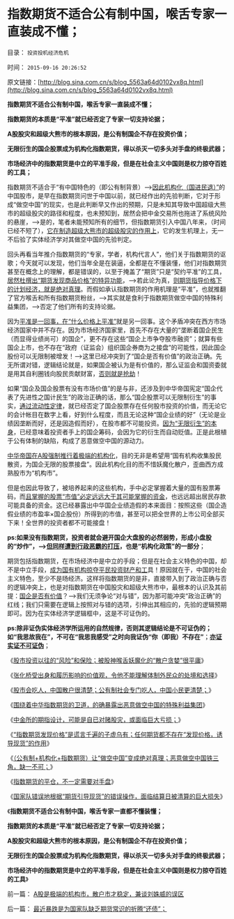 # 指数期货不适合公有制中国，喉舌专家一直装成不懂；

目录： `投资投机经济危机` 

时间： `2015-09-16 20:26:52` 

原文链接：[http://blog.sina.com.cn/s/blog_5563a64d0102vx8q.html](http://blog.sina.com.cn/s/blog_5563a64d0102vx8q.html)

**指数期货不适合公有制中国，喉舌专家一直装成不懂；**

**指数期货的本质是“平准”就已经否定了专家一切支持论据；**

**A股股灾和超级大熊市的根本原因，是公有制国企不存在投资价值；**

**无限衍生的国企股票成为机构化指数期货，得以杀灭一切多头对手盘的终极武器；**

**市场经济中的指数期货是中立的平准手段，但是在社会主义中国则是权力掠夺百姓的工具；**

指数期货不适合于“有中国特色的（即公有制背景）——>[因此机构化（国进民退）”](../../../2014/4/10/优先股政策出台的A股舞台布景解读；.md)的中国股市，是早在指数期货问世于中国以前，就已经作出的先验判断，它对于形成“做空中国”的现实，也是此判断早又作出的预期，只是未知其导致中国超级大熊市的超级股灾的路径和程度，也未预知到，居然会把中金交易所也拖进了系统风险的悬崖，——>是的，笔者未能预知所有的细节，但指数期货引入中国八年来，（时间已经不短了），[它在制造超级大熊市的超级股灾的作用上](../../../2015/7/17/指数期货的老鼠仓，在超级大熊市和大股灾中的共同点；.md)，它的发生机理上，无一不后验了实体经济学对其做空中国的先验判定。

回头再看当年推介指数期货的“专家，学者，机构代言人”，他们关于指数期货的讴歌；今天就可以发现，他们当年全是在装逼，全都是在不懂装懂，他们对指数期货甚至在概念上的理解，都是错误的，以至于掩盖了“期货”只是“契约平准”的工具，[居然杜撰出“期货发现商品价格”的特异功能](../../../2015/9/12/“指数期货发现价格”是谎言千遍的子虚乌有；.md)，——>若此论为真，[则期货指导价格下的计划经济，就是绝对真理](../../../2015/2/5/社会主义不接受返祖，就只能自取灭亡；落后的社会主义才能生存；.md)。而假如承认指数期货的作用机理是“平准”，也就推翻了官方喉舌和所有指数期货粉丝，——>其实就是食利于指数期货做空中国的特殊利益集团，——>否定了他们所有的支持论据。

因为[平准是一回事，在“什么价格上平准”](../../../2014/3/7/对冲交易的成立条件和获利条件，苍蝇不叮无缝的蛋.md)就是另一回事。这个矛盾冲突在西方市场经济国家中并不存在。因为市场经济国家里，首先不存在大量的“垄断着国企民生（而显得业绩尚可）的国企”，更不存在这些“国企上市争夺股市融资”；就算有些国企上市，也不存在“政府（证监会）组织国企券商为之接盘”的可能性，因此国企股份可以无限制被增发！——>这里已经冲突到了“国企是否有价值”的政治正确。先无所谓对错，逻辑结论就是，如果国企被认为是有价值的，那么证监会和国资委就是用其自利圈钱向股民贡献财富，[否则就是抢劫](../../../2013/6/20/只有行政垄断的机构化，指数期货才能清一色做空；.md)！

如果“国企及国企股票有没有市场价值”的是与非，还涉及到中华帝国宪定“国企代表了先进性之国计民生”的政治正确的话，那么“国企股票可以无限制衍生”的事实，[通过流动性定律](../../../2013/10/29/流动性定律对中国股市的两个先验结论.md)，就已经否定了国企股票存在任何股市投资的价值，而无论它的会计帐目在数字上看，好到什么程度，而且无论这种“国企业绩的好”（无论是业绩因垄断而好，还是因造假而好），在股市都不可能投资。[因为“无限衍生”的本身](../../../2013/11/16/国企不能够卖，国企却无数次IPO，股市成了国企隐性税收工具.md)，已经意味着投资者手上的国企筹码，会因为它的衍生而自动贬值。正是此根植于公有体制的缺陷，构成了恶意做空中国的源动力。

[中华帝国在A股强制推行着极端的机构化](../../../2015/8/30/中国是世界上最极端的机构市，全世界成熟市场，都是散户经济.md)，目的无非是希望用“国有机构收集股民散资，为国企无限的股票接盘”。因此机构化目的而不惜妖魔化散户，歪曲西方成熟股市为“机构市”。

但是也因此导致了，被培养起来的这些机构，手中必定掌握着大量的国有股票筹码，而[且掌握的股票“市值”必定远远大于其可能掌握的资金](../../../2007/8/30/中国股市市值超GDP,超日本可能是自欺欺人.md)，也远远超出居民存款可能具备的资金。这已经暴露出中华国企业绩造假的本来面目：按照这些（国企造假业绩的市盈率×国企股份）所得到的市值，甚至可以把全世界的上市公司全部买下来！全世界的投资者都不可能接盘！

**ps:如果没有指数期货，投资者就会避开国企大盘股的必然弱势，形成小盘股的“炒作”，——>[但同样遭到行政恶霸的打压](../../../2013/7/25/机构市强烈的羊群效应和小盘股融券及杠杆化的后果.md)，也是“机构化政策”的一部分**；

期货包括指数期货，在市场经济中是中立的手段；但是在社会主义特色的中国，却不是中立手段，[成为国有机构掠夺平民投资财产和工](../../../2015/9/10/指数期货暴露了那些恶意做空中国的特殊利益集团.md)具！原因就在于，中国的社会主义特色，至少不是旸经济。这样将指数期货的是非，直接带入到了政治正确与否的逻辑冲突上，也是对指数期货在中国股灾和超级大熊市中，最根本的认识及其前提：[国企是否有价值](../../../2011/1/18/大象有癌症，小猴扛大旗!.md)？——>我们无须争论“对与错”，因为那可能冲突“政治正确”的红线；我们只需要在逻辑上按照对与错的选项，引伸出其相应的，先验的逻辑预期即可。因为在实体经济学逻辑框中，这是不可证伪的。

**ps:除非证伪实体经济学所运用的自然规律，否则其逻辑结论是不可证伪的；如“我思故我在”，不可在“我思我感受”之时向我证伪“你（即我）不存在”**；**[亦证实证不可证伪](../../../2013/12/16/伪命题的来源，“利率－市盈率”中的机会成本（替代）的思路.md)**；

《[股市投资以往的“风险”和保险；被股神喉舌妖魔化的“散户贪婪”很平庸](../../../2015/9/7/被股神喉舌妖魔化的“散户贪婪”很平庸；.md)》

《[张化桥受出身和履历影响的价值观，令他不能理解体制外民众的处境和选择](../../../2015/9/8/张化桥受出身和履历影响的价值观，不理解中国散户真实的处境.md)》

《[股市会吃人，中国散户很清楚；公有制社会专门吃人，中国小民更清楚；](../../../2015/9/9/股市会吃人，中国散户很清楚；公有制专门吃人，公知未必清楚.md)》

《[围绕着中华指数期货的卫道，的确暴露出恶意做空中国的特殊利益集团](../../../2015/9/10/指数期货暴露了那些恶意做空中国的特殊利益集团.md)》

《[中金所的期指设计，可能是自已对赌股灾，或面临巨大亏损；](../../../2015/9/11/中金所的期指设计，可能存在规则漏洞，或致千万亿损失；.md)》

《[“指数期货发现价格”是谎言千遍的子虚乌有；任何期货都不存在“发现价格，诱导现货”的作用](../../../2015/9/12/“指数期货发现价格”是谎言千遍的子虚乌有；.md)》

《[（公有制+机构化+指数期货）让“做空中国”变成绝对真理；恶意做空中国铁三角，缺一不可；](../../../2015/9/13/（公有制+机构化+指数期货）让“做空中国”变成绝对真理；.md)》

《[指数期货的平仓，不一定需要对手盘](../../../2015/9/14/指数期货的平仓，不一定需要对手盘：.md)》

《[国家队错误地根据“期货引导现货”的错误操作，面临结算日被清算的巨大损失](../../../2015/9/15/最近暴跌是为国家队缺乏期货常识的折腾“还债”；.md)》

《**指数期货不适合公有制中国，喉舌专家一直都不懂装懂；**

**指数期货的本质是“平准”就已经否定了专家一切支持论据；**

**A股股灾和超级大熊市的根本原因，是公有制国企不存在投资价值；**

**无限衍生的国企股票成为机构化指数期货，得以杀灭一切多头对手盘的终极武器；**

**市场经济中的指数期货是中立的平准手段，但是在社会主义中国则是权力掠夺百姓的工具**》

前一篇： [A股是极端的机构市，散户市才稳定，兼谈刘姝威的误区](../../../2015/9/18/A股是极端的机构市，散户市才稳定，兼谈刘姝威的误区.md)

后一篇： [最近暴跌是为国家队缺乏期货常识的折腾“还债”；](../../../2015/9/15/最近暴跌是为国家队缺乏期货常识的折腾“还债”；.md)

